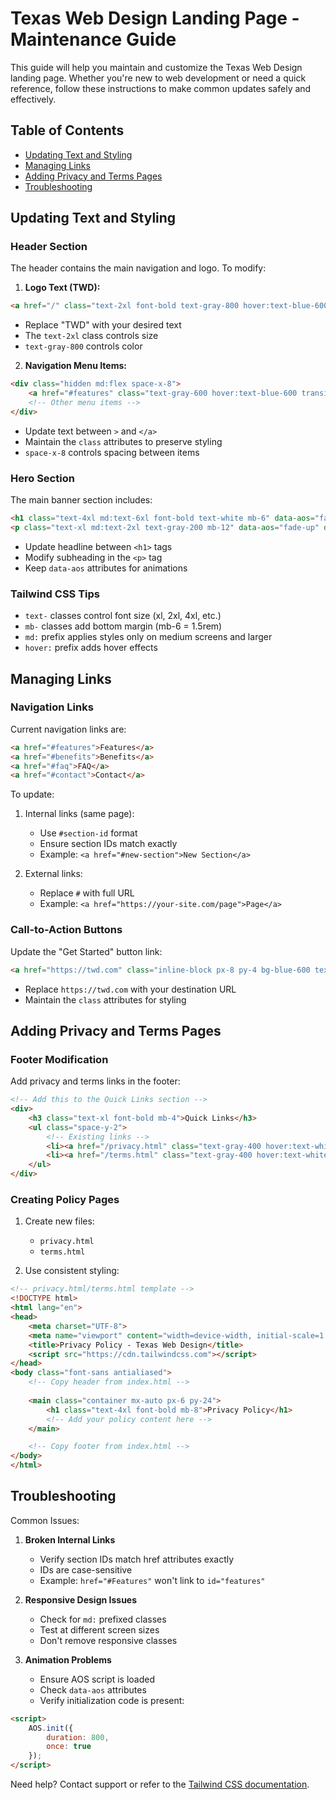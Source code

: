 # Texas Web Design Landing Page - Maintenance Guide

This guide will help you maintain and customize the Texas Web Design landing page. Whether you're new to web development or need a quick reference, follow these instructions to make common updates safely and effectively.

## Table of Contents
- [Updating Text and Styling](#updating-text-and-styling)
- [Managing Links](#managing-links)
- [Adding Privacy and Terms Pages](#adding-privacy-and-terms-pages)
- [Troubleshooting](#troubleshooting)

## Updating Text and Styling

### Header Section
The header contains the main navigation and logo. To modify:

1. **Logo Text (TWD):**
```html
<a href="/" class="text-2xl font-bold text-gray-800 hover:text-blue-600 transition-colors">TWD</a>
```
- Replace "TWD" with your desired text
- The `text-2xl` class controls size
- `text-gray-800` controls color

2. **Navigation Menu Items:**
```html
<div class="hidden md:flex space-x-8">
    <a href="#features" class="text-gray-600 hover:text-blue-600 transition-colors">Features</a>
    <!-- Other menu items -->
</div>
```
- Update text between `>` and `</a>`
- Maintain the `class` attributes to preserve styling
- `space-x-8` controls spacing between items

### Hero Section
The main banner section includes:

```html
<h1 class="text-4xl md:text-6xl font-bold text-white mb-6" data-aos="fade-up">Texas Web Design</h1>
<p class="text-xl md:text-2xl text-gray-200 mb-12" data-aos="fade-up" data-aos-delay="100">Best Websites In Texas</p>
```
- Update headline between `<h1>` tags
- Modify subheading in the `<p>` tag
- Keep `data-aos` attributes for animations

### Tailwind CSS Tips
- `text-` classes control font size (xl, 2xl, 4xl, etc.)
- `mb-` classes add bottom margin (mb-6 = 1.5rem)
- `md:` prefix applies styles only on medium screens and larger
- `hover:` prefix adds hover effects

## Managing Links

### Navigation Links
Current navigation links are:

```html
<a href="#features">Features</a>
<a href="#benefits">Benefits</a>
<a href="#faq">FAQ</a>
<a href="#contact">Contact</a>
```

To update:
1. Internal links (same page):
   - Use `#section-id` format
   - Ensure section IDs match exactly
   - Example: `<a href="#new-section">New Section</a>`

2. External links:
   - Replace `#` with full URL
   - Example: `<a href="https://your-site.com/page">Page</a>`

### Call-to-Action Buttons
Update the "Get Started" button link:

```html
<a href="https://twd.com" class="inline-block px-8 py-4 bg-blue-600 text-white rounded-full">Start Your Project</a>
```
- Replace `https://twd.com` with your destination URL
- Maintain the `class` attributes for styling

## Adding Privacy and Terms Pages

### Footer Modification
Add privacy and terms links in the footer:

```html
<!-- Add this to the Quick Links section -->
<div>
    <h3 class="text-xl font-bold mb-4">Quick Links</h3>
    <ul class="space-y-2">
        <!-- Existing links -->
        <li><a href="/privacy.html" class="text-gray-400 hover:text-white transition-colors">Privacy Policy</a></li>
        <li><a href="/terms.html" class="text-gray-400 hover:text-white transition-colors">Terms of Service</a></li>
    </ul>
</div>
```

### Creating Policy Pages
1. Create new files:
   - `privacy.html`
   - `terms.html`

2. Use consistent styling:
```html
<!-- privacy.html/terms.html template -->
<!DOCTYPE html>
<html lang="en">
<head>
    <meta charset="UTF-8">
    <meta name="viewport" content="width=device-width, initial-scale=1.0">
    <title>Privacy Policy - Texas Web Design</title>
    <script src="https://cdn.tailwindcss.com"></script>
</head>
<body class="font-sans antialiased">
    <!-- Copy header from index.html -->
    
    <main class="container mx-auto px-6 py-24">
        <h1 class="text-4xl font-bold mb-8">Privacy Policy</h1>
        <!-- Add your policy content here -->
    </main>

    <!-- Copy footer from index.html -->
</body>
</html>
```

## Troubleshooting

Common Issues:
1. **Broken Internal Links**
   - Verify section IDs match href attributes exactly
   - IDs are case-sensitive
   - Example: `href="#Features"` won't link to `id="features"`

2. **Responsive Design Issues**
   - Check for `md:` prefixed classes
   - Test at different screen sizes
   - Don't remove responsive classes

3. **Animation Problems**
   - Ensure AOS script is loaded
   - Check `data-aos` attributes
   - Verify initialization code is present:
```html
<script>
    AOS.init({
        duration: 800,
        once: true
    });
</script>
```

Need help? Contact support or refer to the [Tailwind CSS documentation](https://tailwindcss.com/docs).